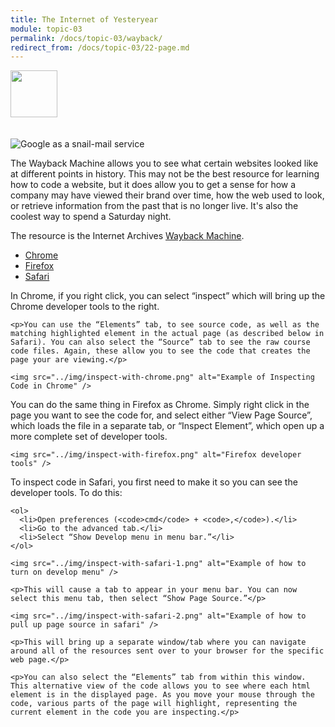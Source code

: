 ```yaml
---
title: The Internet of Yesteryear
module: topic-03
permalink: /docs/topic-03/wayback/
redirect_from: /docs/topic-03/22-page.md
---
```


<img src="./../../../img/arrow-divider.svg" style="width: 75px; border: none; margin: 0px 0 20px 0" />

![Google as a snail-mail service](../img/google-classic.jpg)

The Wayback Machine allows you to see what certain websites looked like at different points in history. This may not be the best resource for learning how to code a website, but it does allow you to get a sense for how a company may have viewed their brand over time, how the web used to look, or retrieve information from the past that is no longer live. It's also the coolest way to spend a Saturday night.

The resource is the Internet Archives [Wayback Machine](https://archive.org).

<ul class="nav nav-tabs">
  <li class="active"><a href="#step1" data-toggle="tab">Chrome</a></li>
  <li><a href="#step2" data-toggle="tab">Firefox</a></li>
  <li><a href="#step3" data-toggle="tab">Safari</a></li>
</ul>
<div id="myTabContent" class="tab-content">
  <div class="tab-pane fade active in" id="step1">
    <p>In Chrome, if you right click, you can select “inspect” which will bring up the Chrome developer tools to the right.</p>

    <p>You can use the “Elements” tab, to see source code, as well as the matching highlighted element in the actual page (as described below in Safari). You can also select the “Source” tab to see the raw course code files. Again, these allow you to see the code that creates the page your are viewing.</p>

    <img src="../img/inspect-with-chrome.png" alt="Example of Inspecting Code in Chrome" />
  </div>
  <div class="tab-pane fade" id="step2">
    <p>You can do the same thing in Firefox as Chrome. Simply right click in the page you want to see the code for, and select either “View Page Source”, which loads the file in a separate tab, or “Inspect Element”, which open up a more complete set  of developer tools.</p>

    <img src="../img/inspect-with-firefox.png" alt="Firefox developer tools" />
  </div>
  <div class="tab-pane fade" id="step3">
    <p>To inspect code in Safari, you first need to make it so you can see the developer tools. To do this:</p>

    <ol>
      <li>Open preferences (<code>cmd</code> + <code>,</code>).</li>
      <li>Go to the advanced tab.</li>
      <li>Select “Show Develop menu in menu bar.”</li>
    </ol>

    <img src="../img/inspect-with-safari-1.png" alt="Example of how to turn on develop menu" />

    <p>This will cause a tab to appear in your menu bar. You can now select this menu tab, then select “Show Page Source.”</p>

    <img src="../img/inspect-with-safari-2.png" alt="Example of how to pull up page source in safari" />

    <p>This will bring up a separate window/tab where you can navigate around all of the resources sent over to your browser for the specific web page.</p>

    <p>You can also select the “Elements” tab from within this window. This alternative view of the code allows you to see where each html element is in the displayed page. As you move your mouse through the code, various parts of the page will highlight, representing the current element in the code you are inspecting.</p>
  </div>
</div>

